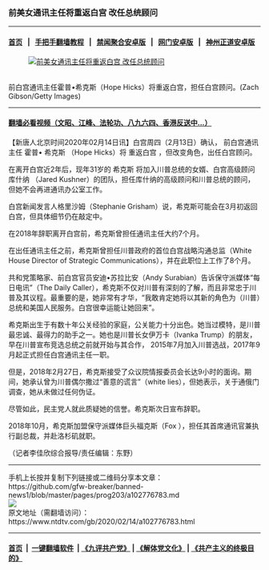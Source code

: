 ### 前美女通讯主任将重返白宫 改任总统顾问
------------------------

#### [首页](https://github.com/gfw-breaker/banned-news1/blob/master/README.md) &nbsp;&nbsp;|&nbsp;&nbsp; [手把手翻墙教程](https://github.com/gfw-breaker/guides/wiki) &nbsp;&nbsp;|&nbsp;&nbsp; [禁闻聚合安卓版](https://github.com/gfw-breaker/bn-android) &nbsp;&nbsp;|&nbsp;&nbsp; [网门安卓版](https://github.com/oGate2/oGate) &nbsp;&nbsp;|&nbsp;&nbsp; [神州正道安卓版](https://github.com/SzzdOgate/update) 



<div><div class="featured_image">
 <a href="https://i.ntdtv.com/assets/uploads/2020/02/Untitled-31.jpg" target="_blank">
  <figure>
   <img alt="前美女通讯主任将重返白宫 改任总统顾问" src="https://i.ntdtv.com/assets/uploads/2020/02/Untitled-31-800x450.jpg"/>
  </figure><br/>
 </a>
 <span class="caption">
  前白宫通讯主任霍普•希克斯（Hope Hicks）将重返白宫，担任白宫顾问。(Zach Gibson/Getty Images)
 </span>
</div>
</div><hr/>

#### [翻墙必看视频（文昭、江峰、法轮功、八九六四、香港反送中...）](http://167.172.214.107/home.html)

<div><div class="post_content" itemprop="articleBody">
 <p>
  【新唐人北京时间2020年02月14日讯】白宫周四（2月13日）确认，
  <ok href="https://www.ntdtv.com/gb/前白宫通讯主任.htm">
   前白宫通讯主任
  </ok>
  霍普•
  <ok href="https://www.ntdtv.com/gb/希克斯.htm">
   希克斯
  </ok>
  （Hope Hicks）将
  <ok href="https://www.ntdtv.com/gb/重返白宫.htm">
   重返白宫
  </ok>
  ，但改变角色，出任白宫顾问。
 </p>
 <p>
  在离开白宫近2年后，现年31岁的
  <ok href="https://www.ntdtv.com/gb/希克斯.htm">
   希克斯
  </ok>
  将加入川普总统的女婿、白宫高级顾问
  <ok href="https://www.ntdtv.com/gb/库什纳.htm">
   库什纳
  </ok>
  （Jared Kushner）的团队，担任库什纳的高级顾问和川普总统的顾问，但她不会再进通讯办公室工作。
 </p>
 <p>
  白宫新闻发言人格里沙姆（Stephanie Grisham）说，希克斯可能会在3月初返回白宫，但具体细节仍在敲定中。
 </p>
 <p>
  在2018年辞职离开白宫前，希克斯曾担任通讯主任大约7个月。
 </p>
 <p>
  在出任通讯主任之前，希克斯曾担任川普政府的首位白宫战略沟通总监（White House Director of Strategic Communications），并在此职位上工作了8个月。
 </p>
 <p>
  共和党策略家、前白宫官员安迪•苏拉比安（Andy Surabian）告诉保守派媒体“每日电讯”（The Daily Caller），希克斯不仅对川普有深刻的了解，而且非常忠于川普及其议程。最重要的是，她非常有才华，“我敢肯定她将以其新的角色为（川普）总统和美国人民服务。白宫很幸运能让她回来”。
 </p>
 <p>
  希克斯出生于有数十年公关经验的家庭，公关能力十分出色。她当过模特，是川普最忠诚、最得力的助手之一。她也是川普长女伊万卡（Ivanka Trump）的朋友，早在川普宣布竞选总统之前就开始与其合作， 2015年7月加入川普选战，2017年9月起正式担任白宫通讯主任一职。
 </p>
 <p>
  但是，2018年2月27日，希克斯接受了众议院情报委员会长达9小时的面询。期间，她承认曾为川普偶尔撒过“善意的谎言”（white lies），但她表示，关于通俄门调查，她从未做过任何伪证。
 </p>
 <p>
  尽管如此，民主党人就此质疑她的信誉。希克斯次日宣布辞职。
 </p>
 <p>
  2018年10月，希克斯加盟保守派媒体巨头福克斯（Fox ），担任其首席通讯官兼执行副总裁，并赴洛杉矶就职。
 </p>
 <p>
  （记者李佳欣综合报导/责任编辑：东野）
 </p>
 <div class="single_ad">
 </div>
</div>
</div>
<hr/>
手机上长按并复制下列链接或二维码分享本文章：<br/>
https://github.com/gfw-breaker/banned-news1/blob/master/pages/prog203/a102776783.md <br/>
<a href='https://github.com/gfw-breaker/banned-news1/blob/master/pages/prog203/a102776783.md'><img src='https://github.com/gfw-breaker/banned-news1/blob/master/pages/prog203/a102776783.md.png'/></a> <br/>
原文地址（需翻墙访问）：https://www.ntdtv.com/gb/2020/02/14/a102776783.html


------------------------
#### [首页](https://github.com/gfw-breaker/banned-news1/blob/master/README.md) &nbsp;|&nbsp; [一键翻墙软件](https://github.com/gfw-breaker/nogfw/blob/master/README.md) &nbsp;| [《九评共产党》](https://github.com/gfw-breaker/9ping.md/blob/master/README.md#九评之一评共产党是什么) | [《解体党文化》](https://github.com/gfw-breaker/jtdwh.md/blob/master/README.md) | [《共产主义的终极目的》](https://github.com/gfw-breaker/gczydzjmd.md/blob/master/README.md)


<img src='http://gfw-breaker.win/banned-news/pages/prog203/a102776783.md' width='0px' height='0px'/>